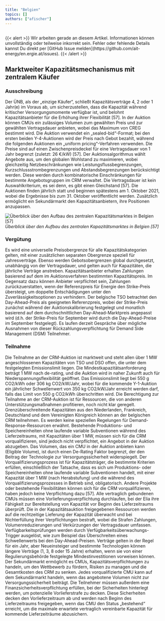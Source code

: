 ```yaml
---
title: "Belgien"
topics: []
authors: ["afischer"]
---
```


<br>
{{< alert >}}
Wir arbeiten gerade an diesem Artikel. Informationen können unvollständig oder teilweise inkorrekt sein. Fehler oder fehlende Details kannst Du direkt per [GitHub Issue melden](https://github.com/ait-energy/en.ergie.at/issues).
{{< /alert >}}

## Marktweiter Kapazitätsmechanismus mit zentralem Käufer

### Ausschreibung

Der ÜNB, als der „einzige Käufer“, schließt Kapazitätsverträge 4, 2 oder 1 Jahr(e) im Voraus ab, um sicherzustellen, dass die Kapazität während kritischer Versorgungsmomente verfügbar ist, und belohnt Kapazitätsanbieter für die Erhöhung ihrer Flexibilität [57]. In der Auktion können CMUs ein zulässiges Volumen zum gewählten Preis und zur gewählten Vertragsdauer anbieten, wobei das Maximum von CREG bestimmt wird. Die Auktion verwendet ein „sealed-bid“-Format; bei den ersten beiden Y-4-Auktionen wird der Preis nach Gebot bezahlt, während die folgenden Auktionen ein „uniform pricing“-Verfahren verwenden. Die Preise sind auf einen Zwischenpreisdeckel für eine Vertragsdauer von 1 Jahr begrenzt (zuletzt: 26 €/kW) [57]. Der Auktionsalgorithmus wählt Angebote aus, um den globalen Wohlstand zu maximieren, wobei gleichzeitig Netzbeschränkungen wie Leistungsflussbegrenzungen, Kurzschlussstrombegrenzungen und Abstandsbegrenzungen berücksichtigt werden. Diese werden durch kombinatorische Einschränkungen für bestimmte Angebotsgruppen im CRM verwaltet. Die Vertragsdauer ist kein Auswahlkriterium, es sei denn, es gibt einen Gleichstand [57]. Die Auktionen finden jährlich statt und beginnen spätestens am 1. Oktober 2021, wobei die Ergebnisse bis zum 31. Oktober veröffentlicht werden. Zusätzlich ermöglicht ein Sekundärmarkt den Kapazitätsanbietern, ihre Positionen anzupassen.

![Überblick über den Aufbau des zentralen Kapazitätsmarktes in Belgien [57]](/images/be/ueberblick_aufbau_zentraler_kapazitaetsmarkt_in_belgien.png)
*Überblick über den Aufbau des zentralen Kapazitätsmarktes in Belgien [57]*

### Vergütung

Es wird eine universelle Preisobergrenze für alle Kapazitätskategorien gelten, mit einer zusätzlichen separaten Obergrenze speziell für Jahresverträge. Ebenso werden Gebotsobergrenzen global durchgesetzt, unabhängig von der Vertragsdauer, und gelten auch für Kapazitäten, die jährliche Verträge anstreben. Kapazitätsanbieter erhalten Zahlungen basierend auf dem im Auktionsverfahren bestimmten Kapazitätspreis. Im Gegensatz dazu können Anbieter verpflichtet sein, Zahlungen zurückzuerstatten, wenn der Referenzpreis für Energie den Strike-Preis übersteigt, um doppelte Entschädigungen unter den Zuverlässigkeitsoptionen zu verhindern. Der belgische TSO betrachtet den Day-Ahead-Preis als geeigneten Referenzpreis, wobei der Strike-Preis zunächst während der Auktionskalibrierung festgelegt und monatlich basierend auf dem durchschnittlichen Day-Ahead-Marktpreis angepasst wird (d.h. der Strike-Preis für September wird durch die Day-Ahead-Preise im September festgelegt). Es laufen derzeit Gespräche über mögliche Ausnahmen von dieser Rückzahlungsverpflichtung für Demand Side Management (DSM) Teilnehmer.

### Teilnahme

Die Teilnahme an der CRM-Auktion ist marktweit und steht allen über 1 MW angeschlossenen Kapazitäten von TSO und DSO offen, die unter dem festgelegten Emissionslimit liegen. Die Mindestkapazitätsanforderung beträgt 1 MW nach de-rating, und die Auktion wird in naher Zukunft auch für Niederspannungsflexibilität geöffnet. Das Emissionslimit liegt bei 550 g CO2/kWh oder 306 kg CO2/kW/Jahr, wobei für die kommende Y-1-Auktion ein jährlicher Schwellenwert von 350 kg CO2/kW/Jahr erreicht werden darf, falls das Limit von 550 g CO2/kWh überschritten wird. Die Berechtigung zur Teilnahme an der CRM-Auktion ist für Ressourcen, die von anderen Unterstützungsmaßnahmen profitieren, noch nicht klar geregelt. Grenzüberschreitende Kapazitäten aus den Niederlanden, Frankreich, Deutschland und dem Vereinigten Königreich können an der belgischen CRM teilnehmen. Es werden keine speziellen Regelungen für Demand-Response-Ressourcen erwähnt. Bestehende Produktions- und Speichereinheiten ohne laufende variable Subventionen während des Lieferzeitraums, mit Kapazitäten über 1 MW, müssen sich für die CRM vorqualifizieren, sind jedoch nicht verpflichtet, ein Angebot in der Auktion abzugeben. Das Volumen, das ein CMU in der Auktion anbieten kann (Eligible Volume), ist durch einen De-Rating Faktor begrenzt, der den Beitrag der Technologie zur Versorgungssicherheit widerspiegelt. Der Vorqualifizierungsprozess ist für Kapazitätsträger, die bestimmte Kriterien erfüllen, einschließlich der Tatsache, dass es sich um Produktions- oder Speichereinheiten ohne laufende variable Subventionen handelt, mit einer Kapazität über 1 MW (nach Herabstufung) und die während des Vorqualifizierungsprozesses in Betrieb sind, obligatorisch. Andere Projekte oder bestehende Flexibilitäten können sich für die CRM vorqualifizieren, haben jedoch keine Verpflichtung dazu  [57]. Alle vertraglich gebundenen CMUs müssen eine Vorlieferungsverpflichtung durchlaufen, bei der Elia ihre Fähigkeit zur Bereitstellung von Kapazität vor Beginn des Lieferzeitraums überprüft. Die in der Kapazitätsauktion freigegebenen Ressourcen werden auf die rechtzeitige Lieferung der Kapazität überwacht und bei Nichterfüllung ihrer Verpflichtungen bestraft, wobei die Strafen Zahlungen, Volumenreduzierungen und Verkürzungen der Vertragsdauer umfassen. Verfügbarkeitsprüfungen werden durch Verfügbarkeitsüberwachungs-Trigger ausgelöst, wie zum Beispiel das Überschreiten eines Schwellenwerts bei den Day-Ahead-Preisen. Verträge gelten in der Regel für ein Jahr, aber Neueinsteiger und bestimmte Technologien können längere Verträge (1, 3, 8 oder 15 Jahre) erhalten, wenn sie von einer Regulierungsbehörde festgelegte Mindestinvestitionen vorweisen können. Der Sekundärmarkt ermöglicht es CMUs, Kapazitätsverpflichtungen zu handeln, um den Wettbewerb zu fördern, Risiken zu managen und die Gesamtkosten des CRM zu senken. Jedes vorqualifizierte CMU kann auf dem Sekundärmarkt handeln, wenn das angebotene Volumen nicht zur Versorgungssicherheit beiträgt. Die Teilnehmer müssen außerdem eine Finanzsicherheitsverpflichtung erfüllen, bei der Sicherheiten hinterlegt werden, um potenzielle Vorlieferstrafe zu decken. Diese Sicherheiten decken den Vorlieferzeitraum ab und werden nach Beginn des Lieferzeitraums freigegeben, wenn das CMU den Status „bestehend“ erreicht, um die maximale erwartete vertraglich vereinbarte Kapazität für kommende Lieferzeiträume abzusichern.
